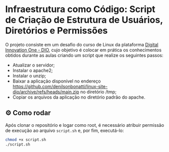 # Infraestrutura como Código: Script de Criação de Estrutura de Usuários, Diretórios e Permissões

O projeto consiste em um desafio do curso de Linux da plataforma [Digital Innovation One - DIO](https://www.dio.me/), cujo objetivo é colocar em prática os conhecimentos obtidos durante as aulas criando um script que realize os seguintes passos:
* Atualizar o servidor;
* Instalar o apache2;
* Instalar o unzip;
* Baixar a aplicação disponível no endereço https://github.com/denilsonbonatti/linux-site-dio/archive/refs/heads/main.zip no diretório /tmp;
* Copiar os arquivos da aplicação no diretório padrão do apache.


## ⚙️ Como rodar
Após clonar o repositório e logar como root, é necessário atribuir permissão de execução ao arquivo `script.sh` e, por fim, executá-lo:
```bash
chmod +x script.sh
./script.sh
```